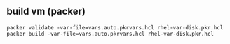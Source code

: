 ## build vm (packer)

```no-highlight
packer validate -var-file=vars.auto.pkrvars.hcl rhel-var-disk.pkr.hcl 
packer build -var-file=vars.auto.pkrvars.hcl rhel-var-disk.pkr.hcl 
```
